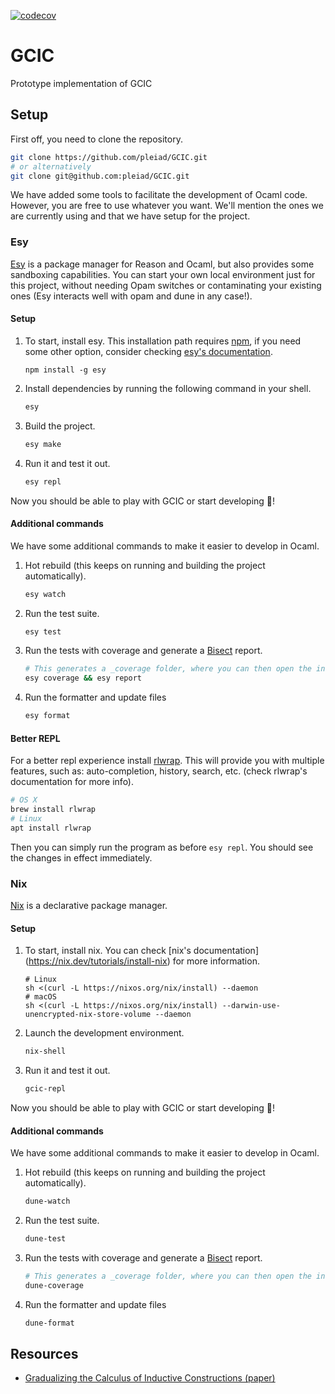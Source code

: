 [![codecov](https://codecov.io/gh/pleiad/GCIC/branch/cast_cic/graph/badge.svg?token=WT2VULQV1A)](https://codecov.io/gh/pleiad/GCIC)

# GCIC
Prototype implementation of GCIC

## Setup
First off, you need to clone the repository.
```bash
git clone https://github.com/pleiad/GCIC.git
# or alternatively
git clone git@github.com:pleiad/GCIC.git
```
We have added some tools to facilitate the development of Ocaml code. However, 
you are free to use whatever you want. We'll mention the ones we are currently using and that we have setup for the project.

### Esy 
[Esy](https://esy.sh/) is a package manager for Reason and Ocaml, but also provides 
some sandboxing capabilities. You can start your own local environment just for this 
project, without needing Opam switches or contaminating your existing ones (Esy interacts well with opam and dune in any case!). 
#### Setup
1. To start, install esy. This installation path requires [npm](https://www.npmjs.com/), if you need some 
other option, consider checking [esy's documentation](https://esy.sh/docs/en/getting-started.html).
    ```shell
    npm install -g esy
    ```
2. Install dependencies by running the following command in your shell.

    ```bash
    esy
    ```
3. Build the project.
    ```bash
    esy make
    ```
4. Run it and test it out.
   ```bash
   esy repl
   ```

Now you should be able to play with GCIC or start developing :tada:!


#### Additional commands
We have some additional commands to make it easier to develop in Ocaml.
1. Hot rebuild (this keeps on running and building the project automatically).
   ```bash
   esy watch
   ```
2. Run the test suite.
    ```bash
    esy test
    ```
3. Run the tests with coverage and generate a [Bisect](https://github.com/aantron/bisect_ppx) report.
    ```bash
    # This generates a _coverage folder, where you can then open the index.html file
    esy coverage && esy report
    ```
4. Run the formatter and update files
    ```bash
    esy format
    ```

#### Better REPL
For a better repl experience install [rlwrap](https://github.com/hanslub42/rlwrap). This will provide you with multiple features, such as: auto-completion, history, search, etc. (check rlwrap's documentation for more info).
```bash
# OS X 
brew install rlwrap
# Linux
apt install rlwrap
```
Then you can simply run the program as before `esy repl`.
You should see the changes in effect immediately. 

### Nix 
[Nix](https://nixos.org/) is a declarative package manager.

#### Setup
1. To start, install nix. You can check [nix's documentation] (https://nix.dev/tutorials/install-nix) for more information.
    ```shell
    # Linux
    sh <(curl -L https://nixos.org/nix/install) --daemon
    # macOS
    sh <(curl -L https://nixos.org/nix/install) --darwin-use-unencrypted-nix-store-volume --daemon
    ```

3. Launch the development environment.
    ```bash
    nix-shell
    ```
4. Run it and test it out.
   ```bash
   gcic-repl
   ```

Now you should be able to play with GCIC or start developing :tada:!


#### Additional commands
We have some additional commands to make it easier to develop in Ocaml.
1. Hot rebuild (this keeps on running and building the project automatically).
   ```bash
   dune-watch
   ```
2. Run the test suite.
    ```bash
    dune-test
    ```
3. Run the tests with coverage and generate a [Bisect](https://github.com/aantron/bisect_ppx) report.
    ```bash
    # This generates a _coverage folder, where you can then open the index.html file
    dune-coverage
    ```
4. Run the formatter and update files
    ```bash
    dune-format
    ```

## Resources
- [Gradualizing the Calculus of Inductive Constructions (paper)](https://dl.acm.org/doi/10.1145/3495528)